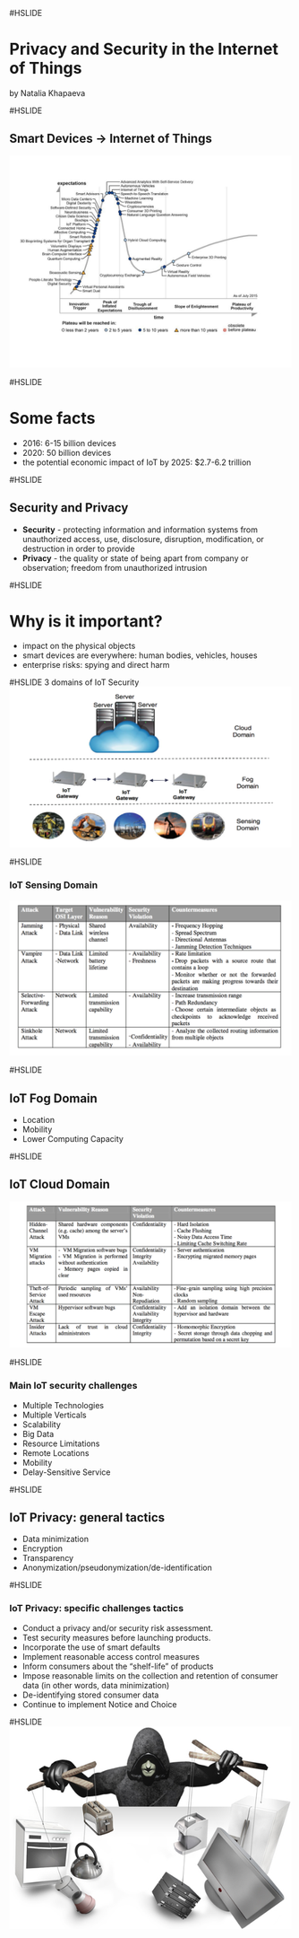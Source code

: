 #HSLIDE
# Privacy and Security in the Internet of Things

by Natalia Khapaeva

#HSLIDE
## Smart Devices -> Internet of Things

![img2](https://github.com/BigDataHSE2016/m02-bdcollection/blob/master/prj-natasha-team/blob/hype_cycle.jpg?raw=true)

#HSLIDE
# Some facts
- 2016: 6-15 billion devices
- 2020: 50 billion devices
- the potential economic impact of IoT by 2025: $2.7-6.2 trillion

#HSLIDE
## Security and Privacy
- **Security** - protecting information and information systems from unauthorized access, use, disclosure, disruption, modification, or destruction in order to provide
- **Privacy** - the quality or state of being apart from company or observation; freedom from unauthorized intrusion

#HSLIDE
# Why is it important?
- impact on the physical objects
- smart devices are everywhere: human bodies, vehicles, houses
- enterprise risks: spying and direct harm

#HSLIDE
3 domains of IoT Security
![img3](https://github.com/BigDataHSE2016/m02-bdcollection/blob/master/prj-natasha-team/blob/domains.png?raw=true)

#HSLIDE
### IoT Sensing Domain
![img4](https://github.com/BigDataHSE2016/m02-bdcollection/blob/master/prj-natasha-team/blob/sence.png?raw=true)

#HSLIDE
## IoT Fog Domain
- Location
- Mobility
- Lower Computing Capacity

#HSLIDE
## IoT Cloud Domain
![img3](https://github.com/BigDataHSE2016/m02-bdcollection/blob/master/prj-natasha-team/blob/cl.png?raw=true)

#HSLIDE
### Main IoT security challenges
- Multiple Technologies
- Multiple Verticals
- Scalability
- Big Data
- Resource Limitations
- Remote Locations
- Mobility
- Delay-Sensitive Service

#HSLIDE
## IoT Privacy: general tactics
- Data minimization
- Encryption
- Transparency
- Anonymization/pseudonymization/de-identification

#HSLIDE
### IoT Privacy: specific challenges tactics
- Conduct a privacy and/or security risk assessment.
- Test security measures before launching products.
- Incorporate the use of smart defaults
- Implement reasonable access control measures
- Inform consumers about the “shelf-life” of products
- Impose reasonable limits on the collection and retention of consumer data (in other words, data minimization)
- De-identifying stored consumer data
- Continue to implement Notice and Choice

#HSLIDE
![img5](https://github.com/BigDataHSE2016/m02-bdcollection/blob/master/prj-natasha-team/blob/54568i264E76722074982D.jpg?raw=true)
